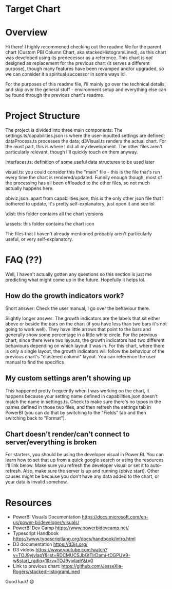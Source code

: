 # Target Chart

# Overview

Hi there! I highly recommened checking out the readme file for the parent chart (Custom PBI Column Chart, aka stackedHistogramLined), as this chart was developed using its predecessor as a reference. This chart is *not* designed as replacement for the previous chart (it serves a different purpose), though many features have been revamped and/or upgraded, so we can consider it a spiritual successor in some ways lol. 

For the purposes of this readme file, I'll mainly go over the technical details, and skip over the general stuff - environment setup and everything else can be found through the previous chart's readme.

# Project Structure

The project is divided into three main components: The settings.ts/capabilities.json is where the user-inputted settings are defined; dataProcess.ts processes the data; d3Visual.ts renders the actual chart. For the most part, this is where I did all my development. The other files aren't particularly relevant, though I'll quickly touch on them anyway.

interfaces.ts: definition of some useful data structures to be used later

visual.ts: you could consider this the "main" file - this is the file that's run every time the chart is rendered/updated. Funnily enough though, most of the processing has all been offloaded to the other files, so not much actually happens here. 

pbiviz.json: apart from capabilities.json, this is the only other json file that I bothered to update, it's pretty self-explanatory, just open it and see lol

\dist: this folder contains all the chart versions

\assets: this folder contains the chart icon

The files that I haven't already mentioned probably aren't particularly useful, or very self-explanatory.

# FAQ (??)

Well, I haven't actually gotten any questions so this section is just me predicting what might come up in the future. Hopefully it helps lol.

## How do the growth indicators work?

Short answer: Check the user manual, I go over the behaviour there.

Slightly longer answer: The growth indicators are the labels that sit either above or beside the bars on the chart (if you have less than two bars it's not going to work well). They have little arrows that point to the bars and generally show some percentage in a little white circle. For the previous chart, since there were two layouts, the growth indicators had two different behaviours depending on which layout it was in. For this chart, where there is only a single layout, the growth indicators will follow the behaviour of the previous chart's "clustered column" layout. You can reference the user manual to find the specifics

## My custom settings aren't showing up

This happened pretty frequently when I was working on the chart, it happens because your setting name defined in capabilities.json doesn't match the name in settings.ts. Check to make sure there's no typos in the names defined in those two files, and then refresh the settings tab in PowerBI (you can do that by switching to the "Fields" tab and then switching back to "Format").

## Chart doesn't render/can't connect to server/everything is broken

For starters, you should be using the developer visual in Power BI. You can learn how to set that up from a quick google search or using the resources I'll link below. Make sure you refresh the developer visual or set it to auto-refresh. Also, make sure the server is up and running (pbivz start). Other causes might be because you don't have any data added to the chart, or your data is invalid somehow. 

# Resources
- PowerBI Visuals Documentation https://docs.microsoft.com/en-us/power-bi/developer/visuals/
- PowerBI Dev Camp https://www.powerbidevcamp.net/
- Typescript Handbook https://www.typescriptlang.org/docs/handbook/intro.html
- D3 documentation https://d3js.org/
- D3 videos https://www.youtube.com/watch?v=TOJ9yjvlapY&list=RDCMUCSJbGtTlrDami-tDGPUV9-w&start_radio=1&rv=TOJ9yjvlapY&t=0
- Link to previous chart: https://github.com/JesseXia-Rogers/stackedHistogramLined

Good luck! 😄